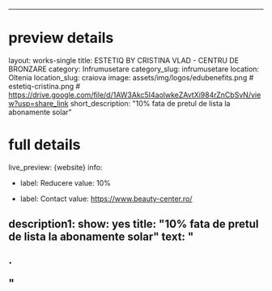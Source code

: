 
---
# preview details
layout: works-single
title: ESTETIQ BY CRISTINA VLAD - CENTRU DE BRONZARE
category: Infrumusetare
category_slug: infrumusetare
location: Oltenia
location_slug: craiova
image: assets/img/logos/edubenefits.png # estetiq-cristina.png  #  https://drive.google.com/file/d/1AW3Akc5I4aolwkeZAvtXi984rZnCbSvN/view?usp=share_link
short_description: "10% fata de pretul de lista la abonamente solar"


# full details
live_preview: {website}
info:
  - label: Reducere
    value: 10%

  - label: Contact
    value: https://www.beauty-center.ro/ 

description1:
  show: yes
  title:  "10% fata de pretul de lista la abonamente solar"
  text: "<p>.</p>"
---

